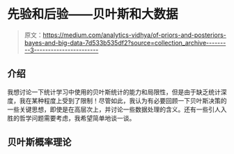 # 先验和后验——贝叶斯和大数据

> 原文：<https://medium.com/analytics-vidhya/of-priors-and-posteriors-bayes-and-big-data-7d533b535df2?source=collection_archive---------3----------------------->

## 介绍

我想讨论一下统计学习中使用的贝叶斯统计的能力和局限性，但是由于缺乏统计深度，我在某种程度上受到了限制！尽管如此，我认为有必要回顾一下贝叶斯决策的一些关键思想，即使是在高层次上，并讨论一些数据处理的含义。还有一些引人入胜的哲学问题需要考虑，我希望简单地谈一谈。

## 贝叶斯概率理论